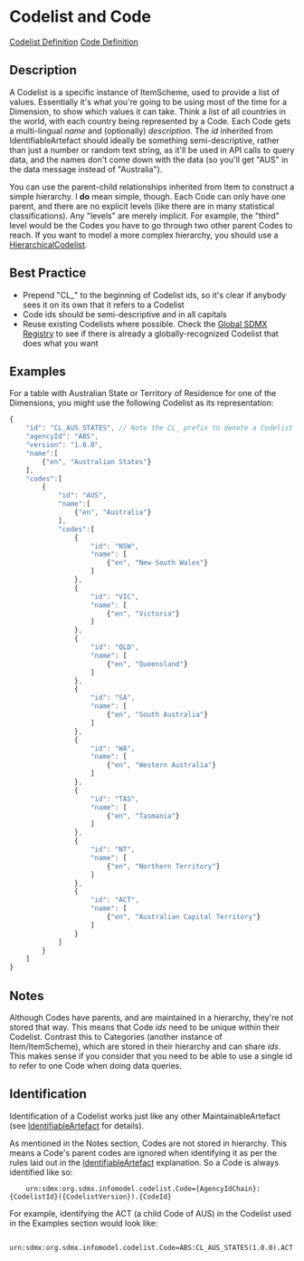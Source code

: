 # Codelist and Code
[Codelist Definition](../../information_model/Codelist/Codelist.md) [Code Definition](../../information_model/Codelist/Code.md)

## Description

A Codelist is a specific instance of ItemScheme, used to provide a list of values. Essentially it's what you're going to be using most of the time for a Dimension, to show which values it can take. Think a list of all countries in the world, with each country being represented by a Code. Each Code gets a multi-lingual *name* and (optionally) *description*. The *id* inherited from IdentifiableArtefact should ideally be something semi-descriptive, rather than just a number or random text string, as it'll be used in API calls to query data, and the names don't come down with the data (so you'll get "AUS" in the data message instead of "Australia").

You can use the parent-child relationships inherited from Item to construct a simple hierarchy. I **do** mean simple, though. Each Code can only have one parent, and there are no explicit levels (like there are in many statistical classifications). Any "levels" are merely implicit. For example, the "third" level would be the Codes you have to go through two other parent Codes to reach. If you want to model a more complex hierarchy, you should use a [HierarchicalCodelist](../../information_model/Codelist/HierarchichalCodelist.md).

## Best Practice

- Prepend "CL_" to the beginning of Codelist ids, so it's clear if anybody sees it on its own that it refers to a Codelist
- Code ids should be semi-descriptive and in all capitals
- Reuse existing Codelists where possible. Check the [Global SDMX Registry](https://registry.sdmx.org) to see if there is already a globally-recognized Codelist that does what you want

## Examples

For a table with Australian State or Territory of Residence for one of the Dimensions, you might use the following Codelist as its representation:
```javascript
{
    "id": "CL_AUS_STATES", // Note the CL_ prefix to denote a Codelist
    "agencyId": "ABS",
    "version": "1.0.0",
    "name":[
        {"en", "Australian States"}
    ],
    "codes":[
        {
            "id": "AUS",
            "name":[
                {"en", "Australia"}
            ],
            "codes":[
                {
                    "id": "NSW",
                    "name": [
                        {"en", "New South Wales"}
                    ]
                },
                {
                    "id": "VIC",
                    "name": [
                        {"en", "Victoria"}
                    ]
                },
                {
                    "id": "QLD",
                    "name": [
                        {"en", "Queensland"}
                    ]
                },
                {
                    "id": "SA",
                    "name": [
                        {"en", "South Australia"}
                    ]
                },
                {
                    "id": "WA",
                    "name": [
                        {"en", "Western Australia"}
                    ]
                },
                {
                    "id": "TAS",
                    "name": [
                        {"en", "Tasmania"}
                    ]
                },
                {
                    "id": "NT",
                    "name": [
                        {"en", "Northern Territory"}
                    ]
                },
                {
                    "id": "ACT",
                    "name": [
                        {"en", "Australian Capital Territory"}
                    ]
                }
            ]
        }
    ]
}
```

## Notes

Although Codes have parents, and are maintained in a hierarchy, they're not stored that way. This means that Code *ids* need to be unique within their Codelist. Contrast this to Categories (another instance of Item/ItemScheme), which are stored in their hierarchy and can share *ids*. This makes sense if you consider that you need to be able to use a single id to refer to one Code when doing data queries.

## Identification

Identification of a Codelist works just like any other MaintainableArtefact (see [IdentifiableArtefact](../Base/IdentifiableArtefact.md) for details).

As mentioned in the Notes section, Codes are not stored in hierarchy. This means a Code's parent codes are ignored when identifying it as per the rules laid out in the [IdentifiableArtefact](../Base/IdentifiableArtefact.md) explanation. So a Code is always identified like so:
```
    urn:sdmx:org.sdmx.infomodel.codelist.Code={AgencyIdChain}:{CodelistId}({CodelistVersion}).{CodeId}
```

For example, identifying the ACT (a child Code of AUS) in the Codelist used in the Examples section would look like:
```
    urn:sdmx:org.sdmx.infomodel.codelist.Code=ABS:CL_AUS_STATES(1.0.0).ACT
```